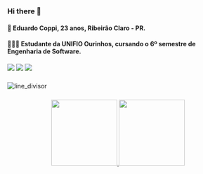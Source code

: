 ### Hi there 👋



#### 👤 Eduardo Coppi, 23 anos, Ribeirão Claro - PR.
#### 👩🏻‍💻 Estudante da UNIFIO Ourinhos, cursando o 6º semestre de Engenharia de Software.
####

<div align="left">
  <a href="https://www.linkedin.com/in/eduardo-coppi-79b416234/" target="_blank"><img src="https://img.shields.io/badge/-LinkedIn-%230077B5?style=for-the-badge&logo=linkedin&logoColor=white" target="_blank"></a>  
  <a href="https://www.instagram.com/eduardo_coppi/" target="_blank"><img src="https://img.shields.io/badge/-Instagram-%23E4405F?style=for-the-badge&logo=instagram&logoColor=white" target="_blank"></a>
  <a href = "mailto:educoppi00@gmail.com"><img src="https://img.shields.io/badge/Gmail-D14836?style=for-the-badge&logo=gmail&logoColor=white" target="_blank"></a>
</div>


###
![line_divisor](https://github.com/Coppi1/Coppi1/assets/113216854/22291e6e-c166-4cd9-9904-2338b7239e2d)
###


<div align="center">
  <a href="https://github.com/coppi1">
  <img height="150em" src="https://github-readme-stats.vercel.app/api?username=coppi1&show_icons=true&theme=dracula&include_all_commits=true&count_private=true"/> <img height="150em" src="https://github-readme-stats.vercel.app/api/top-langs/?username=coppi1&layout=compact&langs_count=7&theme=dracula"/>
</div>


<!--
**Coppi1/Coppi1** is a ✨ _special_ ✨ repository because its `README.md` (this file) appears on your GitHub profile.

Here are some ideas to get you started:

- 🔭 I’m currently working on ...
- 🌱 I’m currently learning ...
- 👯 I’m looking to collaborate on ...
- 🤔 I’m looking for help with ...
- 💬 Ask me about ...
- 📫 How to reach me: ...
- 😄 Pronouns: ...
- ⚡ Fun fact: ...
-->
